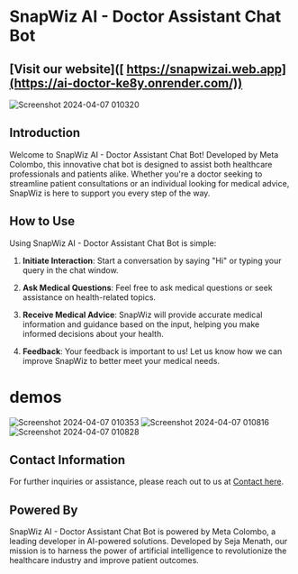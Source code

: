# SnapWiz AI - Doctor Assistant Chat Bot
## [Visit our website]([ https://snapwizai.web.app](https://ai-doctor-ke8y.onrender.com/))
![Screenshot 2024-04-07 010320](https://github.com/Seja-menath-dev/SnapWiz-Ai-Medicalbot/assets/166058763/e042f79e-88c5-47e2-9a1a-fbbfd19d50bd)


## Introduction

Welcome to SnapWiz AI - Doctor Assistant Chat Bot! Developed by Meta Colombo, this innovative chat bot is designed to assist both healthcare professionals and patients alike. Whether you're a doctor seeking to streamline patient consultations or an individual looking for medical advice, SnapWiz is here to support you every step of the way.

## How to Use

Using SnapWiz AI - Doctor Assistant Chat Bot is simple:

1. **Initiate Interaction**: Start a conversation by saying "Hi" or typing your query in the chat window.
  
2. **Ask Medical Questions**: Feel free to ask medical questions or seek assistance on health-related topics.
  
3. **Receive Medical Advice**: SnapWiz will provide accurate medical information and guidance based on the input, helping you make informed decisions about your health.
  
4. **Feedback**: Your feedback is important to us! Let us know how we can improve SnapWiz to better meet your medical needs.

# demos
![Screenshot 2024-04-07 010353](https://github.com/Seja-menath-dev/SnapWiz-Ai-Medicalbot/assets/166058763/40284052-a02c-4f7c-bc33-7b3bf6b289fe)
![Screenshot 2024-04-07 010816](https://github.com/Seja-menath-dev/SnapWiz-Ai-Medicalbot/assets/166058763/cc8d6a98-b01b-4ea4-af78-650b315e875c)
![Screenshot 2024-04-07 010828](https://github.com/Seja-menath-dev/SnapWiz-Ai-Medicalbot/assets/166058763/870a19b9-ea94-487f-8c0f-f0d1be4da3eb)


## Contact Information

For further inquiries or assistance, please reach out to us at [Contact here](sejamenath.development.ai@gmail.com
).

## Powered By

SnapWiz AI - Doctor Assistant Chat Bot is powered by Meta Colombo, a leading developer in AI-powered solutions. Developed by Seja Menath, our mission is to harness the power of artificial intelligence to revolutionize the healthcare industry and improve patient outcomes.


